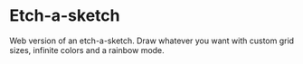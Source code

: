# Etch-a-sketch
Web version of an etch-a-sketch. Draw whatever you want with custom grid sizes, infinite colors and a rainbow mode.

